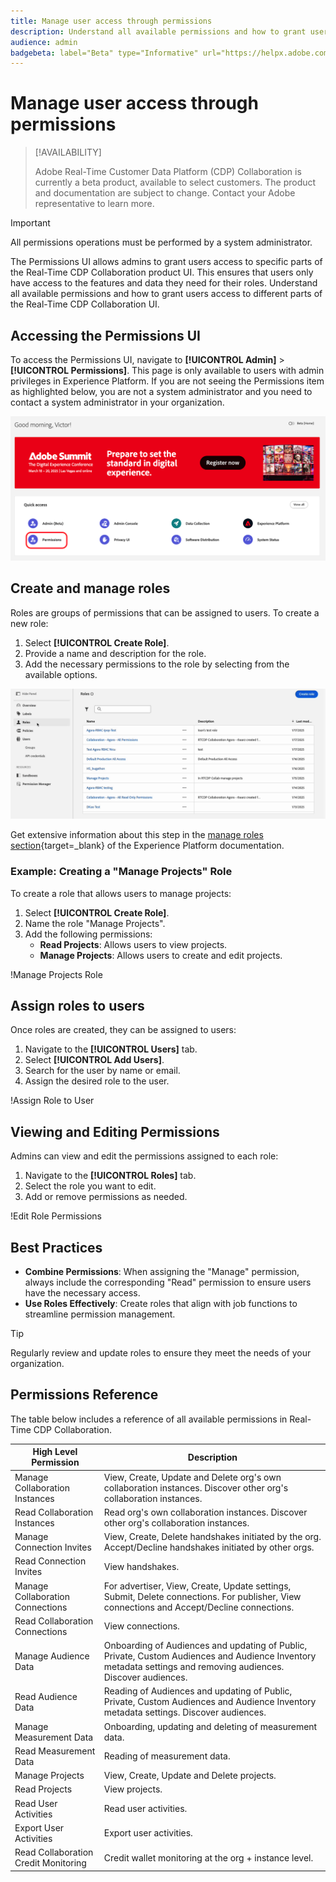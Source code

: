 ```yaml
---
title: Manage user access through permissions
description: Understand all available permissions and how to grant users access to different parts of the Real-Time CDP Collaboration UI.
audience: admin
badgebeta: label="Beta" type="Informative" url="https://helpx.adobe.com/legal/product-descriptions/real-time-customer-data-platform-b2b-edition-prime-and-ultimate-packages.html newtab=true"
---
```

# Manage user access through permissions

>[!AVAILABILITY]
>
>Adobe Real-Time Customer Data Platform (CDP) Collaboration is currently a beta product, available to select customers. The product and documentation are subject to change. Contact your Adobe representative to learn more.

>[!IMPORTANT]
>
>All permissions operations must be performed by a system administrator.

The Permissions UI allows admins to grant users access to specific parts of the Real-Time CDP Collaboration product UI. This ensures that users only have access to the features and data they need for their roles. Understand all available permissions and how to grant users access to different parts of the Real-Time CDP Collaboration UI.

## Accessing the Permissions UI

To access the Permissions UI, navigate to **[!UICONTROL Admin]** > **[!UICONTROL Permissions]**. This page is only available to users with admin privileges in Experience Platform. If you are not seeing the Permissions item as highlighted below, you are not a system administrator and you need to contact a system administrator in your organization.

![Permissions UI Overview](/help/assets/permissions/permissions-landing-page.png)



## Create and manage roles

Roles are groups of permissions that can be assigned to users. To create a new role:

1. Select **[!UICONTROL Create Role]**.
2. Provide a name and description for the role.
3. Add the necessary permissions to the role by selecting from the available options.

![Create Role and add required permissions](/help/assets/permissions/create-role-assign-permissions.gif)

Get extensive information about this step in the [manage roles section](https://experienceleague.adobe.com/en/docs/experience-platform/access-control/abac/permissions-ui/roles){target=_blank} of the Experience Platform documentation.


### Example: Creating a "Manage Projects" Role

To create a role that allows users to manage projects:

1. Select **[!UICONTROL Create Role]**.
2. Name the role "Manage Projects".
3. Add the following permissions:
   - **Read Projects**: Allows users to view projects.
   - **Manage Projects**: Allows users to create and edit projects.

!Manage Projects Role

## Assign roles to users

Once roles are created, they can be assigned to users:

1. Navigate to the **[!UICONTROL Users]** tab.
2. Select **[!UICONTROL Add Users]**.
3. Search for the user by name or email.
4. Assign the desired role to the user.

!Assign Role to User

## Viewing and Editing Permissions

Admins can view and edit the permissions assigned to each role:

1. Navigate to the **[!UICONTROL Roles]** tab.
2. Select the role you want to edit.
3. Add or remove permissions as needed.

!Edit Role Permissions

## Best Practices

- **Combine Permissions**: When assigning the "Manage" permission, always include the corresponding "Read" permission to ensure users have the necessary access.
- **Use Roles Effectively**: Create roles that align with job functions to streamline permission management.

>[!TIP]
>
>Regularly review and update roles to ensure they meet the needs of your organization.

## Permissions Reference

The table below includes a reference of all available permissions in Real-Time CDP Collaboration.

| High Level Permission | Description |
| --- | --- |
| Manage Collaboration Instances | View, Create, Update and Delete org's own collaboration instances. Discover other org's collaboration instances. |
| Read Collaboration Instances | Read org's own collaboration instances. Discover other org's collaboration instances. |
| Manage Connection Invites | View, Create, Delete handshakes initiated by the org. Accept/Decline handshakes initiated by other orgs. |
| Read Connection Invites | View handshakes. |
| Manage Collaboration Connections | For advertiser, View, Create, Update settings, Submit, Delete connections. For publisher, View connections and Accept/Decline connections. |
| Read Collaboration Connections | View connections. |
| Manage Audience Data | Onboarding of Audiences and updating of Public, Private, Custom Audiences and Audience Inventory metadata settings and removing audiences. Discover audiences. |
| Read Audience Data | Reading of Audiences and updating of Public, Private, Custom Audiences and Audience Inventory metadata settings. Discover audiences. |
| Manage Measurement Data | Onboarding, updating and deleting of measurement data. |
| Read Measurement Data | Reading of measurement data. |
| Manage Projects | View, Create, Update and Delete projects. |
| Read Projects | View projects. |
| Read User Activities | Read user activities. |
| Export User Activities | Export user activities. |
| Read Collaboration Credit Monitoring | Credit wallet monitoring at the org + instance level. |
